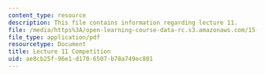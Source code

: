 ```yaml
---
content_type: resource
description: This file contains information regarding lecture 11.
file: /media/https%3A/open-learning-course-data-rc.s3.amazonaws.com/15-390-new-enterprises-spring-2013/ae8cb25f96e1d1706507b78a749ec801_MIT15_390S13_lec11.pdf
file_type: application/pdf
resourcetype: Document
title: Lecture 11 Competition
uid: ae8cb25f-96e1-d170-6507-b78a749ec801
---
```

